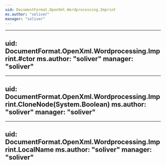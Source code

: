 ```yaml
---
uid: DocumentFormat.OpenXml.Wordprocessing.Imprint
ms.author: "soliver"
manager: "soliver"
---
```


---
uid: DocumentFormat.OpenXml.Wordprocessing.Imprint.#ctor
ms.author: "soliver"
manager: "soliver"
---

---
uid: DocumentFormat.OpenXml.Wordprocessing.Imprint.CloneNode(System.Boolean)
ms.author: "soliver"
manager: "soliver"
---

---
uid: DocumentFormat.OpenXml.Wordprocessing.Imprint.LocalName
ms.author: "soliver"
manager: "soliver"
---
